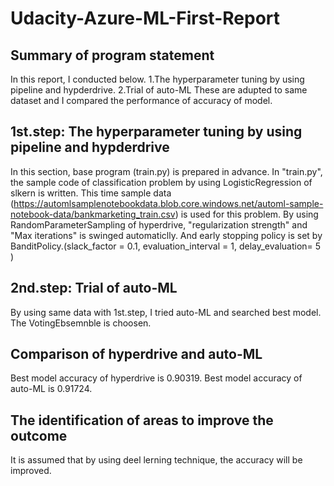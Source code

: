 # Udacity-Azure-ML-First-Report

## Summary of program statement
In this report, I conducted below.
1.The hyperparameter tuning by using pipeline and hypderdrive.
2.Trial of auto-ML
These are adupted to same dataset and I compared the performance of accuracy of model.

## 1st.step: The hyperparameter tuning by using pipeline and hypderdrive
In this section, base program (train.py) is prepared in advance.
In "train.py", the sample code of classification problem by using LogisticRegression of slkern is written.
This time sample data (https://automlsamplenotebookdata.blob.core.windows.net/automl-sample-notebook-data/bankmarketing_train.csv) is used for this problem.
By using RandomParameterSampling of hyperdrive, "regularization strength" and "Max iterations" is swinged automaticlly.
And early stopping policy is set by BanditPolicy.(slack_factor = 0.1, evaluation_interval = 1, delay_evaluation= 5 )

## 2nd.step: Trial of auto-ML
By using same data with 1st.step, I tried auto-ML and searched best model.
The VotingEbsemnble is choosen.

## Comparison of hyperdrive and auto-ML
Best model accuracy of hyperdrive is 0.90319.
Best model accuracy of auto-ML is 0.91724.

## The identification of areas to improve the outcome
It is assumed that by using deel lerning technique, the accuracy will be improved.
